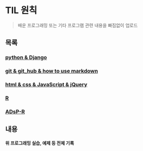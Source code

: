 # TIL 원칙

>  배운 프로그래밍 또는 기타 프로그램 관련 내용을 빠짐없이 업로드



## 목록



### [python & Django](https://github.com/MyChoYS/K_TIL/tree/master/python)



### [git & git_hub & how to use markdown](https://github.com/MyChoYS/K_TIL/tree/master/git%20hub)



### [ html & css & JavaScript & jQuery](https://github.com/MyChoYS/K_TIL/tree/master/HTML_CSS/nginx-1.18.0/html/edu)



### [R](https://github.com/MyChoYS/K_TIL/tree/master/R)



### [ADsP-R](https://github.com/MyChoYS/R_ADsp_basic)



## 내용

#### 위 프로그래밍 실습, 예제 등 전체 기록





